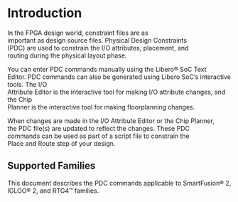 # Introduction

In the FPGA design world, constraint files are as<br /> important as design source files. Physical Design Constraints<br /> \(PDC\) are used to constrain the I/O attributes, placement, and<br /> routing during the physical layout phase.

You can enter PDC commands manually using the Libero® SoC Text<br /> Editor. PDC commands can also be generated using Libero SoC’s interactive tools. The I/O<br /> Attribute Editor is the interactive tool for making I/O attribute changes, and the Chip<br /> Planner is the interactive tool for making floorplanning changes.

When changes are made in the I/O Attribute Editor or the Chip Planner,<br /> the PDC file\(s\) are updated to reflect the changes. These PDC<br /> commands can be used as part of a script file to constrain the<br /> Place and Route step of your design.

## Supported Families

This document describes the PDC commands applicable to SmartFusion® 2, IGLOO® 2, and RTG4™ families.

